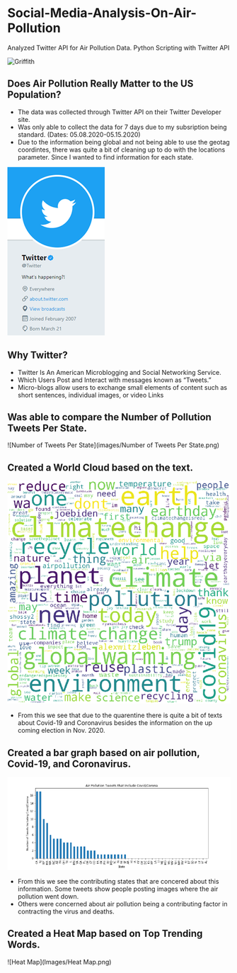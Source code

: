 # Social-Media-Analysis-On-Air-Pollution
Analyzed Twitter API for Air Pollution Data. Python Scripting with Twitter API

![Griffith](images/Griffith.png)

## Does Air Pollution Really Matter to the US Population?
* The data was collected through Twitter API on their Twitter Developer site. 
* Was only able to collect the data for 7 days due to my subsription being standard. (Dates: 05.08.2020-05.15.2020)
* Due to the information being global and not being able to use the geotag coordintes, 
  there was quite a bit of cleaning up to do with the locations parameter. Since I wanted
  to find information for each state. 

![Twitter](images/Twitter.png)
## Why Twitter?
* Twitter Is An American Microblogging and Social Networking Service.
* Which Users Post and Interact with messages known as “Tweets.”
* Micro-blogs allow users to exchange small elements of content such as short sentences, individual images, or video Links


## Was able to compare the Number of Pollution Tweets Per State.
![Number of Tweets Per State](images/Number of Tweets Per State.png)


## Created a World Cloud based on the text.
![World_Cloud](images/World_Cloud.png)


* From this we see that due to the quarentine there is quite a bit of texts about Covid-19 and Coronavirus besides the    information on the up coming election in Nov. 2020.

## Created a bar graph based on air pollution, Covid-19, and Coronavirus.  
![Covid_Corona](images/Covid_Corona.png)

* From this we see the contributing states that are concered about this information.  Some tweets show people posting images       where the air pollution went down.
* Others were concerned about air pollution being a contributing factor in contracting the virus and deaths.

## Created a Heat Map based on Top Trending Words.  
![Heat Map](Images/Heat Map.png)



